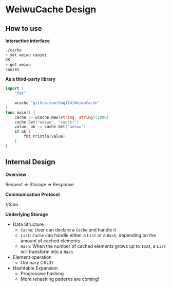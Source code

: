 # WeiwuCache Design

## How to use
**Interactive interface**
```bash
./cache
> set weiwu caozei
OK
> get weiwu
caozei
```

**As a third-party library**
```go
import (
    "fmt"
	
    wcache "github.com/Uuq114/WeiwuCache"
)
func main() {
    cache := wcache.New[string, string](1000)
    cache.Set("weiwu", "caozei")
    value, ok := cache.Get("weiwu")
    if ok {
        fmt.Println(value)	
    }
}
```

## Internal Design
**Overview**

Request => Storage => Response

**Communication Protocol**

//todo

**Underlying Storage**
- Data Structure
  - `Cache`: User can declare a `Cache` and handle it
  - `List`: `Cache` can handle either a `List` or a `Hash`, depending on the amount of cached elements
  - `Hash`: When the number of cached elements grows up to `1024`, a `List` will transform into a `Hash`
- Element operation
  - Ordinary CRUD
- Hashtable Expansion
  - Progressive hashing
  - More rehashing patterns are coming!


## 